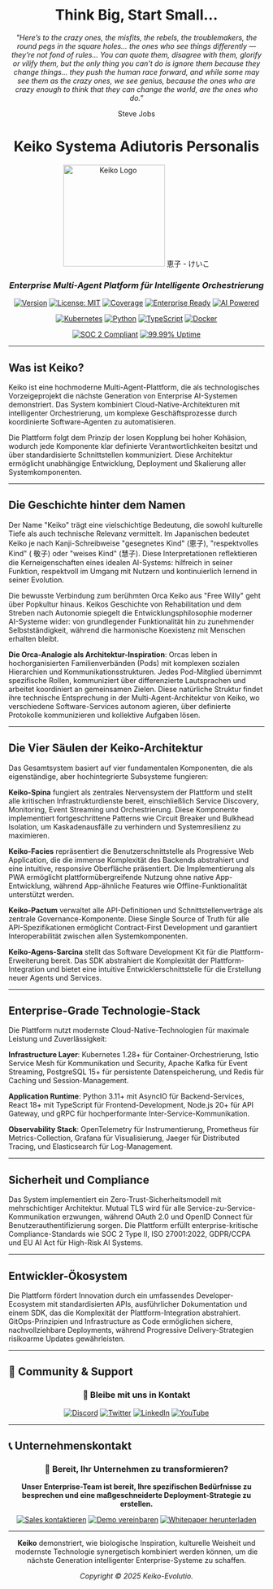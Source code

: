 <div align="center">

# **Think Big, Start Small...**

*"Here’s to the crazy ones, the misfits, the rebels, the troublemakers, the round pegs in the square holes… the ones who see things differently — they’re not fond of rules… You can quote them, disagree with them, glorify or vilify them, but the only thing you can’t do is ignore them because they change things… they push the human race forward, and while some may see them as the crazy ones, we see genius, because the ones who are crazy enough to think that they can change the world, are the ones who do."*

Steve Jobs

# Keiko Systema Adiutoris Personalis

<img src="./Logo_Keiko_DCFF4A.svg" alt="Keiko Logo" width="200" />
恵子 - けいこ

### *Enterprise Multi-Agent Platform für Intelligente Orchestrierung*

[![Version](https://img.shields.io/badge/version-1.0.0-blue.svg)]()
[![License: MIT](https://img.shields.io/badge/License-MIT-yellow.svg)]()
[![Coverage](https://img.shields.io/badge/coverage-85%2B-brightgreen.svg)]()
[![Enterprise Ready](https://img.shields.io/badge/enterprise-ready-blue.svg)]()
[![AI Powered](https://img.shields.io/badge/AI-powered-purple.svg)]()

[![Kubernetes](https://img.shields.io/badge/Kubernetes-326CE5?style=flat&logo=kubernetes&logoColor=white)](https://kubernetes.io/)
[![Python](https://img.shields.io/badge/Python-3776AB?style=flat&logo=python&logoColor=white)](https://python.org/)
[![TypeScript](https://img.shields.io/badge/TypeScript-007ACC?style=flat&logo=typescript&logoColor=white)](https://typescriptlang.org/)
[![Docker](https://img.shields.io/badge/Docker-2496ED?style=flat&logo=docker&logoColor=white)](https://docker.com/)

[![SOC 2 Compliant](https://img.shields.io/badge/SOC%202-Compliant-blue)]()
[![99.99% Uptime](https://img.shields.io/badge/Uptime-99.99%25-brightgreen)]()

</div>

---

## Was ist Keiko?

Keiko ist eine hochmoderne Multi-Agent-Plattform, die als technologisches Vorzeigeprojekt
die nächste Generation von Enterprise AI-Systemen demonstriert. Das System kombiniert Cloud-Native-Architekturen mit
intelligenter Orchestrierung, um komplexe Geschäftsprozesse durch koordinierte Software-Agenten zu automatisieren.

Die Plattform folgt dem Prinzip der losen Kopplung bei hoher Kohäsion, wodurch jede Komponente klar definierte
Verantwortlichkeiten besitzt und über standardisierte Schnittstellen kommuniziert. Diese Architektur ermöglicht
unabhängige Entwicklung, Deployment und Skalierung aller Systemkomponenten.

---

## Die Geschichte hinter dem Namen

Der Name "Keiko" trägt eine vielschichtige Bedeutung, die sowohl kulturelle Tiefe als auch technische Relevanz
vermittelt. Im Japanischen bedeutet Keiko je nach Kanji-Schreibweise "gesegnetes Kind" (恵子), "respektvolles Kind" (
敬子) oder "weises Kind" (慧子). Diese Interpretationen reflektieren die Kerneigenschaften eines idealen AI-Systems:
hilfreich in seiner Funktion, respektvoll im Umgang mit Nutzern und kontinuierlich lernend in seiner Evolution.

Die bewusste Verbindung zum berühmten Orca Keiko aus "Free Willy" geht über Popkultur hinaus. Keikos Geschichte von
Rehabilitation und dem Streben nach Autonomie spiegelt die Entwicklungsphilosophie moderner AI-Systeme wider: von
grundlegender Funktionalität hin zu zunehmender Selbstständigkeit, während die harmonische Koexistenz mit Menschen
erhalten bleibt.

**Die Orca-Analogie als Architektur-Inspiration**: Orcas leben in hochorganisierten Familienverbänden (Pods) mit
komplexen sozialen Hierarchien und Kommunikationsstrukturen. Jedes Pod-Mitglied übernimmt spezifische Rollen,
kommuniziert über differenzierte Lautsprachen und arbeitet koordiniert an gemeinsamen Zielen. Diese natürliche Struktur
findet ihre technische Entsprechung in der Multi-Agent-Architektur von Keiko, wo verschiedene Software-Services autonom
agieren, über definierte Protokolle kommunizieren und kollektive Aufgaben lösen.

---

## Die Vier Säulen der Keiko-Architektur

Das Gesamtsystem basiert auf vier fundamentalen Komponenten, die als eigenständige, aber hochintegrierte Subsysteme
fungieren:

**Keiko-Spina** fungiert als zentrales Nervensystem der Plattform und stellt alle kritischen Infrastrukturdienste
bereit, einschließlich Service Discovery, Monitoring, Event Streaming und Orchestrierung. Diese Komponente implementiert
fortgeschrittene Patterns wie Circuit Breaker und Bulkhead Isolation, um Kaskadenausfälle zu verhindern und
Systemresilienz zu maximieren.

**Keiko-Facies** repräsentiert die Benutzerschnittstelle als Progressive Web Application, die die immense Komplexität
des Backends abstrahiert und eine intuitive, responsive Oberfläche präsentiert. Die Implementierung als PWA ermöglicht
plattformübergreifende Nutzung ohne native App-Entwicklung, während App-ähnliche Features wie Offline-Funktionalität
unterstützt werden.

**Keiko-Pactum** verwaltet alle API-Definitionen und Schnittstellenverträge als zentrale Governance-Komponente. Diese
Single Source of Truth für alle API-Spezifikationen ermöglicht Contract-First Development und garantiert
Interoperabilität zwischen allen Systemkomponenten.

**Keiko-Agens-Sarcina** stellt das Software Development Kit für die Plattform-Erweiterung bereit. Das SDK abstrahiert
die Komplexität der Plattform-Integration und bietet eine intuitive Entwicklerschnittstelle für die Erstellung neuer
Agents und Services.

---

## Enterprise-Grade Technologie-Stack

Die Plattform nutzt modernste Cloud-Native-Technologien für maximale Leistung und Zuverlässigkeit:

**Infrastructure Layer**: Kubernetes 1.28+ für Container-Orchestrierung, Istio Service Mesh für Kommunikation und
Security, Apache Kafka für Event Streaming, PostgreSQL 15+ für persistente Datenspeicherung, und Redis für Caching und
Session-Management.

**Application Runtime**: Python 3.11+ mit AsyncIO für Backend-Services, React 18+ mit TypeScript für
Frontend-Development, Node.js 20+ für API Gateway, und gRPC für hochperformante Inter-Service-Kommunikation.

**Observability Stack**: OpenTelemetry für Instrumentierung, Prometheus für Metrics-Collection, Grafana für
Visualisierung, Jaeger für Distributed Tracing, und Elasticsearch für Log-Management.

---

## Sicherheit und Compliance

Das System implementiert ein Zero-Trust-Sicherheitsmodell mit mehrschichtiger Architektur. Mutual TLS wird für alle
Service-zu-Service-Kommunikation erzwungen, während OAuth 2.0 und OpenID Connect für Benutzerauthentifizierung sorgen.
Die Plattform erfüllt enterprise-kritische Compliance-Standards wie SOC 2 Type II, ISO 27001:2022, GDPR/CCPA und EU AI
Act für High-Risk AI Systems.

---

## Entwickler-Ökosystem

Die Plattform fördert Innovation durch ein umfassendes Developer-Ecosystem mit standardisierten APIs, ausführlicher
Dokumentation und einem SDK, das die Komplexität der Plattform-Integration abstrahiert. GitOps-Prinzipien und
Infrastructure as Code ermöglichen sichere, nachvollziehbare Deployments, während Progressive Delivery-Strategien
risikoarme Updates gewährleisten.

---

## 🤝 **Community & Support**

<div align="center">

### 💬 **Bleibe mit uns in Kontakt**

[![Discord](https://img.shields.io/badge/Discord-7289DA?style=for-the-badge&logo=discord&logoColor=white)]()
[![Twitter](https://img.shields.io/badge/Twitter-1DA1F2?style=for-the-badge&logo=twitter&logoColor=white)]()
[![LinkedIn](https://img.shields.io/badge/LinkedIn-0077B5?style=for-the-badge&logo=linkedin&logoColor=white)]()
[![YouTube](https://img.shields.io/badge/YouTube-FF0000?style=for-the-badge&logo=youtube&logoColor=white)]()

</div>

---

## 📞 **Unternehmenskontakt**

<div align="center">

### 🏢 **Bereit, Ihr Unternehmen zu transformieren?**

**Unser Enterprise-Team ist bereit, Ihre spezifischen Bedürfnisse zu besprechen und eine maßgeschneiderte Deployment-Strategie zu erstellen.**

[![Sales kontaktieren](https://img.shields.io/badge/Sales_kontaktieren-28a745?style=for-the-badge)]()
[![Demo vereinbaren](https://img.shields.io/badge/Demo_vereinbaren-007bff?style=for-the-badge)]()
[![Whitepaper herunterladen](https://img.shields.io/badge/Whitepaper_herunterladen-6f42c1?style=for-the-badge)]()

</div>

---

<div align="center">

**Keiko** demonstriert, wie biologische Inspiration, kulturelle Weisheit und modernste
Technologie synergetisch kombiniert werden können, um die nächste Generation intelligenter Enterprise-Systeme zu
schaffen.

*Copyright © 2025 Keiko-Evolutio.*

</div>
